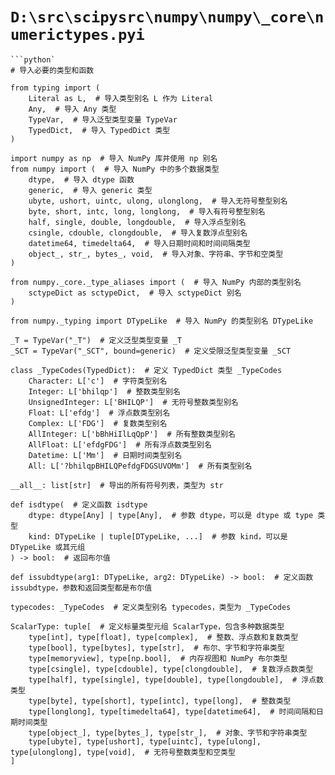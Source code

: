 # `D:\src\scipysrc\numpy\numpy\_core\numerictypes.pyi`

```
```python`
# 导入必要的类型和函数

from typing import (
    Literal as L,  # 导入类型别名 L 作为 Literal
    Any,  # 导入 Any 类型
    TypeVar,  # 导入泛型类型变量 TypeVar
    TypedDict,  # 导入 TypedDict 类型
)

import numpy as np  # 导入 NumPy 库并使用 np 别名
from numpy import (  # 导入 NumPy 中的多个数据类型
    dtype,  # 导入 dtype 函数
    generic,  # 导入 generic 类型
    ubyte, ushort, uintc, ulong, ulonglong,  # 导入无符号整型别名
    byte, short, intc, long, longlong,  # 导入有符号整型别名
    half, single, double, longdouble,  # 导入浮点型别名
    csingle, cdouble, clongdouble,  # 导入复数浮点型别名
    datetime64, timedelta64,  # 导入日期时间和时间间隔类型
    object_, str_, bytes_, void,  # 导入对象、字符串、字节和空类型
)

from numpy._core._type_aliases import (  # 导入 NumPy 内部的类型别名
    sctypeDict as sctypeDict,  # 导入 sctypeDict 别名
)

from numpy._typing import DTypeLike  # 导入 NumPy 的类型别名 DTypeLike

_T = TypeVar("_T")  # 定义泛型类型变量 _T
_SCT = TypeVar("_SCT", bound=generic)  # 定义受限泛型类型变量 _SCT

class _TypeCodes(TypedDict):  # 定义 TypedDict 类型 _TypeCodes
    Character: L['c']  # 字符类型别名
    Integer: L['bhilqp']  # 整数类型别名
    UnsignedInteger: L['BHILQP']  # 无符号整数类型别名
    Float: L['efdg']  # 浮点数类型别名
    Complex: L['FDG']  # 复数类型别名
    AllInteger: L['bBhHiIlLqQpP']  # 所有整数类型别名
    AllFloat: L['efdgFDG']  # 所有浮点数类型别名
    Datetime: L['Mm']  # 日期时间类型别名
    All: L['?bhilqpBHILQPefdgFDGSUVOMm']  # 所有类型别名

__all__: list[str]  # 导出的所有符号列表，类型为 str

def isdtype(  # 定义函数 isdtype
    dtype: dtype[Any] | type[Any],  # 参数 dtype，可以是 dtype 或 type 类型
    kind: DTypeLike | tuple[DTypeLike, ...]  # 参数 kind，可以是 DTypeLike 或其元组
) -> bool:  # 返回布尔值

def issubdtype(arg1: DTypeLike, arg2: DTypeLike) -> bool:  # 定义函数 issubdtype，参数和返回类型都是布尔值

typecodes: _TypeCodes  # 定义类型别名 typecodes，类型为 _TypeCodes

ScalarType: tuple[  # 定义标量类型元组 ScalarType，包含多种数据类型
    type[int], type[float], type[complex],  # 整数、浮点数和复数类型
    type[bool], type[bytes], type[str],  # 布尔、字节和字符串类型
    type[memoryview], type[np.bool],  # 内存视图和 NumPy 布尔类型
    type[csingle], type[cdouble], type[clongdouble],  # 复数浮点数类型
    type[half], type[single], type[double], type[longdouble],  # 浮点数类型
    type[byte], type[short], type[intc], type[long],  # 整数类型
    type[longlong], type[timedelta64], type[datetime64],  # 时间间隔和日期时间类型
    type[object_], type[bytes_], type[str_],  # 对象、字节和字符串类型
    type[ubyte], type[ushort], type[uintc], type[ulong], type[ulonglong], type[void],  # 无符号整数类型和空类型
]
```